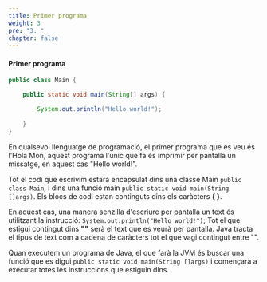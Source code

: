 ```yaml
---
title: Primer programa
weight: 3
pre: "3. "
chapter: false
---
```


#### Primer programa

```java
public class Main {

    public static void main(String[] args) {

        System.out.println("Hello world!");
        
    }
}
```

En qualsevol llenguatge de programació, el primer programa que es veu és l'Hola Mon, aquest programa l'únic que fa és imprimir per pantalla un missatge, en aquest cas "Hello world!".

Tot el codi que escrivim estarà encapsulat dins una classe Main `public class Main`, i dins una funció main `public static void main(String []args)`. Els blocs de codi estan continguts dins els caràcters **{ }**.

En aquest cas, una manera senzilla d'escriure per pantalla un text és utilitzant la instrucció: `System.out.println("Hello world!")`; Tot el que estigui contingut dins **""** serà el text que es veurà per pantalla. Java tracta el tipus de text com a cadena de caràcters tot el que vagi contingut entre "".

Quan executem un programa de Java, el que farà la JVM és buscar una funció que es digui `public static void main(String []args)` i començarà a executar totes les instruccions que estiguin dins.


